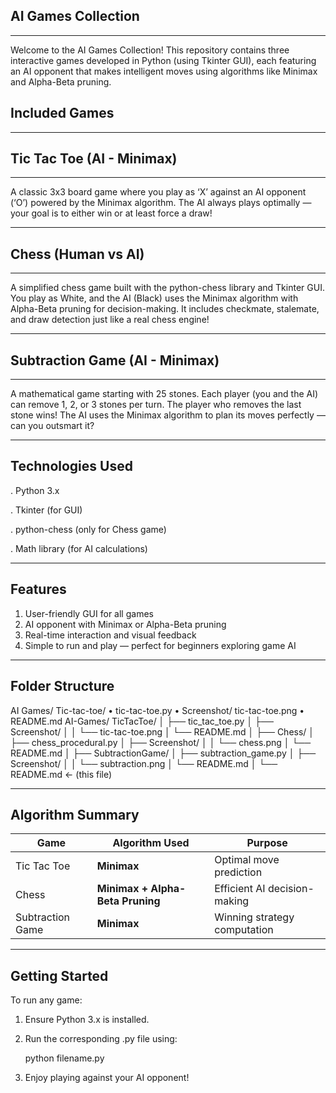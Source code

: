 ## AI Games Collection
---
Welcome to the AI Games Collection!
This repository contains three interactive games developed in Python (using Tkinter GUI), each featuring an AI opponent that makes intelligent moves using algorithms like Minimax and Alpha-Beta pruning.

## Included Games
---
## Tic Tac Toe (AI - Minimax)
---

A classic 3x3 board game where you play as ‘X’ against an AI opponent (‘O’) powered by the Minimax algorithm.
The AI always plays optimally — your goal is to either win or at least force a draw!

---
## Chess (Human vs AI)
---

A simplified chess game built with the python-chess library and Tkinter GUI.
You play as White, and the AI (Black) uses the Minimax algorithm with Alpha-Beta pruning for decision-making.
It includes checkmate, stalemate, and draw detection just like a real chess engine!

---
## Subtraction Game (AI - Minimax)
---

A mathematical game starting with 25 stones.
Each player (you and the AI) can remove 1, 2, or 3 stones per turn.
The player who removes the last stone wins!
The AI uses the Minimax algorithm to plan its moves perfectly — can you outsmart it? 

---
Technologies Used
---

. Python 3.x

. Tkinter (for GUI)

. python-chess (only for Chess game)

. Math library (for AI calculations)

---
Features
---

1.  User-friendly GUI for all games
2.  AI opponent with Minimax or Alpha-Beta pruning
3.  Real-time interaction and visual feedback
4.  Simple to run and play — perfect for beginners exploring game AI

---
Folder Structure 
---
AI Games/
  Tic-tac-toe/
	• tic-tac-toe.py
	• Screenshot/
		tic-tac-toe.png
	• README.md
AI-Games/
 TicTacToe/
│   ├── tic_tac_toe.py
│   ├── Screenshot/
│   │   └── tic-tac-toe.png
│   └── README.md
│
├── Chess/
│   ├── chess_procedural.py
│   ├── Screenshot/
│   │   └── chess.png
│   └── README.md
│
├── SubtractionGame/
│   ├── subtraction_game.py
│   ├── Screenshot/
│   │   └── subtraction.png
│   └── README.md
│
└── README.md  ← (this file)

---
Algorithm Summary
---

| Game             | Algorithm Used                   | Purpose                      |
| ---------------- | -------------------------------- | ---------------------------- |
| Tic Tac Toe      | **Minimax**                      | Optimal move prediction      |
| Chess            | **Minimax + Alpha-Beta Pruning** | Efficient AI decision-making |
| Subtraction Game | **Minimax**                      | Winning strategy computation |

---
Getting Started
---

To run any game:

1. Ensure Python 3.x is installed.

2. Run the corresponding .py file using:
   
     python filename.py
   
4. Enjoy playing against your AI opponent!

